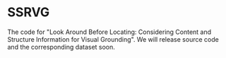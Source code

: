 # SSRVG
The code for "Look Around Before Locating: Considering Content and Structure Information for Visual Grounding". We will release source code and the corresponding dataset soon.
